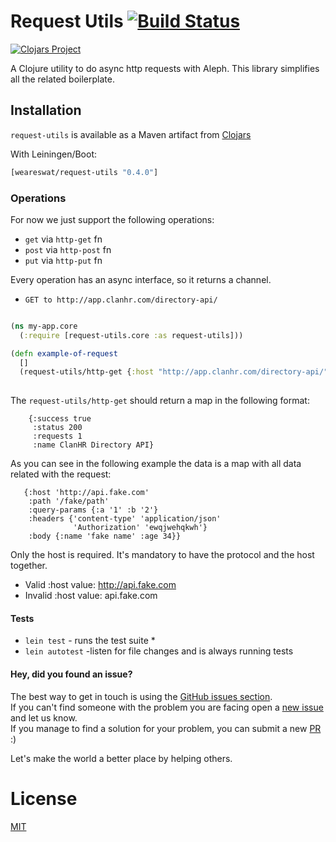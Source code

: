 # Request Utils [![Build Status](https://travis-ci.org/weareswat/request-utils.svg?branch=master)](https://travis-ci.org/weareswat/request-utils)

[![Clojars Project](https://clojars.org/weareswat/request-utils/latest-version.svg)](https://clojars.org/weareswat/request-utils)

A Clojure utility to do async http requests with Aleph. This library simplifies all the related boilerplate.

Installation
-----

```request-utils``` is available as a Maven artifact from [Clojars](https://clojars.org/weareswat/request-utils)

With Leiningen/Boot:

```clojure
[weareswat/request-utils "0.4.0"]
```

### Operations

For now we just support the following operations:
* `get` via `http-get` fn
* `post` via `http-post` fn
* `put` via `http-put` fn

Every operation has an async interface, so it returns a channel.

* `GET to http://app.clanhr.com/directory-api/`

```clojure

(ns my-app.core
  (:require [request-utils.core :as request-utils]))

(defn example-of-request
  []
  (request-utils/http-get {:host "http://app.clanhr.com/directory-api/"}))
 
```

The `request-utils/http-get` should return a map in the following format:

```
	{:success true
 	 :status 200
 	 :requests 1
 	 :name ClanHR Directory API} 
```

As you can see in the following example the data is a map with all data related with the request:

```
   {:host 'http://api.fake.com'
    :path '/fake/path'
    :query-params {:a '1' :b '2'}
    :headers {'content-type' 'application/json'
              'Authorization' 'ewqjwehqkwh'}
    :body {:name 'fake name' :age 34}}
```

Only the host is required. It's mandatory to have the protocol and the host together.
  * Valid :host value: http://api.fake.com
  * Invalid :host value: api.fake.com

#### Tests

* `lein test` - runs the test suite *
* `lein autotest` -listen for file changes and is always running tests

#### Hey, did you found an issue?

The best way to get in touch is using the [GitHub issues section](https://github.com/weareswat/request-utils/issues).  
If you can't find someone with the problem you are facing open a [new issue](https://github.com/weareswat/request-utils/issues/new) and let us know.  
If you manage to find a solution for your problem, you can submit a new [PR](https://github.com/weareswat/request-utils/pulls) :)

Let's make the world a better place by helping others.

# License
[MIT](https://github.com/weareswat/request-utils/blob/master/LICENSE)
